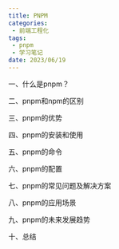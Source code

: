 ```yaml
---
title: PNPM
categories:
 - 前端工程化
tags:
 - pnpm
 - 学习笔记
date: 2023/06/19
---
```


一、什么是pnpm？

二、pnpm和npm的区别

三、pnpm的优势

四、pnpm的安装和使用

五、pnpm的命令

六、pnpm的配置

七、pnpm的常见问题及解决方案

八、pnpm的应用场景

九、pnpm的未来发展趋势

十、总结